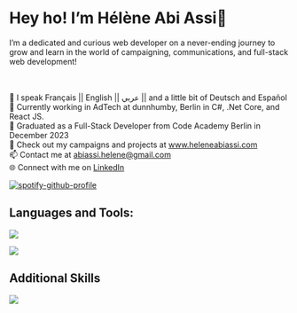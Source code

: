 <h1>Hey ho! I’m Hélène Abi Assi👋</h1>
I’m a dedicated and curious web developer on a never-ending journey to grow and learn in the world of campaigning, communications, and full-stack web development!

</br></br>
💬 I speak Français || English || عربي || and a little bit of Deutsch and Español</br>
👾 Currently working in AdTech at dunnhumby, Berlin in C#, .Net Core, and React JS.</br>
🏢 Graduated as a Full-Stack Developer from Code Academy Berlin in December 2023</br>
👀 Check out my campaigns and projects at www.heleneabiassi.com</br>
📫 Contact me at abiassi.helene@gmail.com</br>
🌐 Connect with me on <a href="https://www.linkedin.com/in/heleneabiassi">LinkedIn</a></br>

[![spotify-github-profile](https://spotify-github-profile.vercel.app/api/view?uid=31h7s6lexjjjec6bg6q3kcoprgqi&cover_image=true&theme=natemoo-re&show_offline=false&background_color=121212&interchange=false&bar_color=53b14f&bar_color_cover=false)](https://github.com/kittinan/spotify-github-profile)


<h2>Languages and Tools:</h2>
<p >
    <img src="https://skillicons.dev/icons?i=git,github,vscode,css,html,js,ts,netlify,postman,react,nextjs" /></p>
<p > <img src="https://skillicons.dev/icons?i==,graphql,figma,bootstrap,tailwind,mongodb,apollo,firebase,nodejs,express,jest,vitest" />
</p>
<h2>Additional Skills</h2>
<p >
    <img src="https://skillicons.dev/icons?i=ai,ps,pr,wordpress" /></p>
